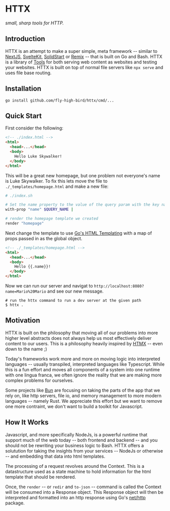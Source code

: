 # HTTX

*small, sharp tools for HTTP.*


## Introduction

HTTX is an attempt to make a super simple, meta framework -- similar to [NextJS](https://nextjs.org/), [SvelteKit](https://kit.svelte.dev/), [SolidStart](https://start.solidjs.com) or [Remix](https://remix.run/) -- that is built on Go and Bash. HTTX is a library of [Tools](/todo) for both serving web content as websites and testing your websites. HTTX is built on top of normal file servers like `npx serve` and uses file base routing.

## Installation

```
go install github.com/fly-high-bird/httx/cmd/...
```

## Quick Start

First consider the following:

```html
<!-- ./index.html -->
<html>
  <head>...</head>
  <body>
    Hello Luke Skywalker!
  </body>
</html>
```

This will be a great new homepage, but one problem not everyone's name is Luke Skywalker. To fix this lets move the file to `./_templates/homepage.html` and make a new file:

```bash
# ./index.sh

# Set the name property to the value of the query param with the key name
with-prop "name" $QUERY_NAME |

# render the homepage template we created
render "homepage"
```

Next change the template to use [Go's HTML Templating](https://pkg.go.dev/html/template) with a map of props passed in as the global object.

```html
<!-- ./_templates/homepage.html -->
<html>
  <head>...</head>
  <body>
    Hello {{.name}}!
  </body>
</html>
```

Now we can run our server and navigat to `http://localhost:8080?name=Mario%20Mario` and see our new message.

```
# run the httx command to run a dev server at the given path
$ httx .
```

## Motivation

HTTX is built on the philosophy that moving all of our problems into more higher level abstracts does not always help us most effectively deliver content to our users. This is a philosophy heavily inspired by [HTMX](https://htmx.org) -- even down to the name ;)

Today's frameworks work more and more on moving logic into interpreted languages -- usually transpiled, interpreted languages like Typescript. While this is a fun effort and moves all components of a system into one runtime with one lingua franca, we often ignore the reality that we are making more complex problems for ourselves.

Some projects like [Bun](https://bun.sh/) are focusing on taking the parts of the app that we rely on, like http servers, file io, and memory management to more modern languages -- namely Rust. We appreciate this effort but we want to remove one more contraint, we don't want to build a toolkit for Javascript.

## How It Works

Javascript, and more specifically NodeJs, is a powerful runtime that support much of the web today -- both frontend and backend -- and you should not be rewriting your business logic to Bash. HTTX offers a solutution for taking the insights from your services -- NodeJs or otherwise -- and embedding that data into html templates.

The processing of a request revolves around the Context. This is a datastructure used as a state machine to hold information for the html template that should be rendered.

Once, the `render` -- or `redir` and `to-json` -- command is called the Context will be consumed into a Response object. This Response object will then be interpreted and formatted into an http response using Go's [net/http](https://pkg.go.dev/net/http) package.

